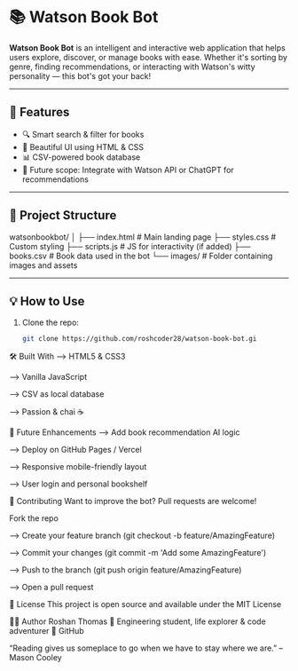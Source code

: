 # 📚 Watson Book Bot

**Watson Book Bot** is an intelligent and interactive web application that helps users explore, discover, or manage books with ease. Whether it's sorting by genre, finding recommendations, or interacting with Watson's witty personality — this bot's got your back!

---

## 🚀 Features

- 🔍 Smart search & filter for books
- 📂 Beautiful UI using HTML & CSS
- 📊 CSV-powered book database
- 🧠 Future scope: Integrate with Watson API or ChatGPT for recommendations

---

## 📁 Project Structure

watsonbookbot/
│
├── index.html # Main landing page
├── styles.css # Custom styling
├── scripts.js # JS for interactivity (if added)
├── books.csv # Book data used in the bot
└── images/ # Folder containing images and assets


---

## 💡 How to Use

1. Clone the repo:

   ```bash
   git clone https://github.com/roshcoder28/watson-book-bot.gi


🛠️ Built With
--> HTML5 & CSS3

--> Vanilla JavaScript

--> CSV as local database

--> Passion & chai ☕

📌 Future Enhancements
--> Add book recommendation AI logic

--> Deploy on GitHub Pages / Vercel

--> Responsive mobile-friendly layout

--> User login and personal bookshelf

🤝 Contributing
Want to improve the bot? Pull requests are welcome!

Fork the repo

--> Create your feature branch (git checkout -b feature/AmazingFeature)

--> Commit your changes (git commit -m 'Add some AmazingFeature')

--> Push to the branch (git push origin feature/AmazingFeature)

--> Open a pull request

📄 License
This project is open source and available under the MIT License

🙋‍♂️ Author
Roshan Thomas
🧠 Engineering student, life explorer & code adventurer
🔗 GitHub

“Reading gives us someplace to go when we have to stay where we are.”
– Mason Cooley
